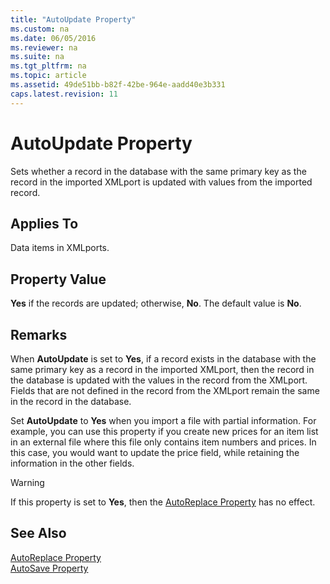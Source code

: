 ```yaml
---
title: "AutoUpdate Property"
ms.custom: na
ms.date: 06/05/2016
ms.reviewer: na
ms.suite: na
ms.tgt_pltfrm: na
ms.topic: article
ms.assetid: 49de51bb-b82f-42be-964e-aadd40e3b331
caps.latest.revision: 11
---
```

# AutoUpdate Property
Sets whether a record in the database with the same primary key as the record in the imported XMLport is updated with values from the imported record.  
  
## Applies To  
 Data items in XMLports.  
  
## Property Value  
 **Yes** if the records are updated; otherwise, **No**. The default value is **No**.  
  
## Remarks  
 When **AutoUpdate** is set to **Yes**, if a record exists in the database with the same primary key as a record in the imported XMLport, then the record in the database is updated with the values in the record from the XMLport. Fields that are not defined in the record from the XMLport remain the same in the record in the database.  
  
 Set **AutoUpdate** to **Yes** when you import a file with partial information. For example, you can use this property if you create new prices for an item list in an external file where this file only contains item numbers and prices. In this case, you would want to update the price field, while retaining the information in the other fields.  
  
> [!WARNING]  
>  If this property is set to **Yes**, then the [AutoReplace Property](AutoReplace-Property.md) has no effect.  
  
## See Also  
 [AutoReplace Property](AutoReplace-Property.md)   
 [AutoSave Property](AutoSave-Property.md)